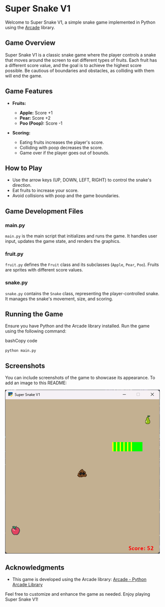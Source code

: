 Super Snake V1
==============

Welcome to Super Snake V1, a simple snake game implemented in Python using the [Arcade](https://arcade.academy/) library.

Game Overview
-------------

Super Snake V1 is a classic snake game where the player controls a snake that moves around the screen to eat different types of fruits. Each fruit has a different score value, and the goal is to achieve the highest score possible. Be cautious of boundaries and obstacles, as colliding with them will end the game.

Game Features
-------------

*   **Fruits:**
    
    *   **Apple:** Score +1
    *   **Pear:** Score +2
    *   **Poo (Poop):** Score -1
*   **Scoring:**
    
    *   Eating fruits increases the player's score.
    *   Colliding with poop decreases the score.
    *   Game over if the player goes out of bounds.

How to Play
-----------

*   Use the arrow keys (UP, DOWN, LEFT, RIGHT) to control the snake's direction.
*   Eat fruits to increase your score.
*   Avoid collisions with poop and the game boundaries.

Game Development Files
----------------------

### main.py

`main.py` is the main script that initializes and runs the game. It handles user input, updates the game state, and renders the graphics.

### fruit.py

`fruit.py` defines the `Fruit` class and its subclasses (`Apple`, `Pear`, `Poo`). Fruits are sprites with different score values.

### snake.py

`snake.py` contains the `Snake` class, representing the player-controlled snake. It manages the snake's movement, size, and scoring.

Running the Game
----------------

Ensure you have Python and the Arcade library installed. Run the game using the following command:

bashCopy code

`python main.py`

Screenshots
-----------

You can include screenshots of the game to showcase its appearance. To add an image to this README:

![Game Screenshot](screenshot.png)

Acknowledgments
---------------

*   This game is developed using the Arcade library: [Arcade - Python Arcade Library](https://arcade.academy/)

Feel free to customize and enhance the game as needed. Enjoy playing Super Snake V1!
